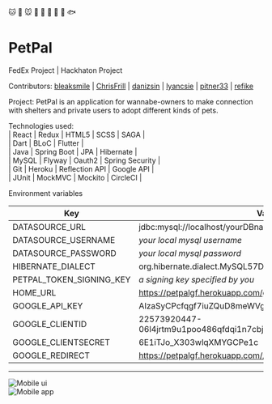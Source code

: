  :cat: :dog: :mouse: :koala: :pig: :wolf: :baby_chick: :penguin: :fish: 

# PetPal
FedEx Project | Hackhaton Project 

Contributors: 
[bleaksmile](https://github.com/bleaksmile) | [ChrisFrill](https://github.com/chrisfrill) | [danizsin](https://github.com/danizsin) | [lyancsie](https://github.com/lyancsie) | [pitner33](https://github.com/pitner33) | [refike](https://github.com/refike) 

Project: PetPal is an application for wannabe-owners to make connection with shelters and private users to adopt different kinds of pets.

Technologies used:
<br>
| React | Redux | HTML5 | SCSS | SAGA |
<br>
| Dart  | BLoC | Flutter |
<br>
| Java | Spring Boot | JPA | Hibernate | 
<br>
| MySQL | Flyway | Oauth2 | Spring Security | 
<br>
| Git | Heroku | Reflection API | Google API |
<br>
| JUnit | MockMVC | Mockito | CircleCI |

Environment variables 

| Key | Value |
| --- | ----- | 
|DATASOURCE_URL | jdbc:mysql://localhost/yourDBname |
|DATASOURCE_USERNAME | *your local mysql username* |
|DATASOURCE_PASSWORD | *your local mysql password* |
|HIBERNATE_DIALECT | org.hibernate.dialect.MySQL57Dialect|
|PETPAL_TOKEN_SIGNING_KEY | *a signing key specified by you* |
|HOME_URL | https://petpalgf.herokuapp.com/googleauth |
|GOOGLE_API_KEY | AIzaSyCPcfqgf7iuZQuD8meWVgf8pqZnPtGuCKU |
|GOOGLE_CLIENTID | 22573920447-06l4jrtm9u1poo486qfdqi1n7cbj5mht.apps.googleusercontent.com |
|GOOGLE_CLIENTSECRET | 6E1iTJo_X303wlqXMYGCPe1c |
|GOOGLE_REDIRECT | https://petpalgf.herokuapp.com//oauth2/callback/google |

_________________________________________________________________


![Mobile ui](https://user-images.githubusercontent.com/42215450/55217679-620ce280-5200-11e9-8143-2b5305d7003d.png)
<br>
![Mobile app](https://github.com/ChrisFrill/petpal)




